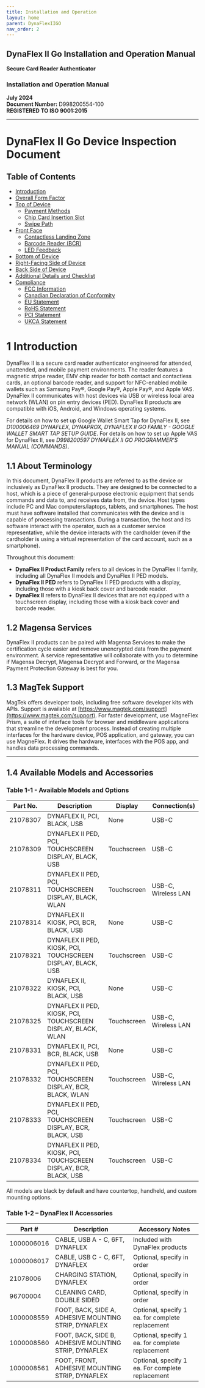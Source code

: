 ```yaml
---
title: Installation and Operation
layout: home
parent: DynaFlexIIGO
nav_order: 2
---
```


## **DynaFlex II Go Installation and Operation Manual**  
**Secure Card Reader Authenticator**  
### **Installation and Operation Manual**  
**July 2024**  
**Document Number:** D998200554-100  
**REGISTERED TO ISO 9001:2015**

---

# DynaFlex II Go Device Inspection Document

## Table of Contents

- [Introduction](#introduction)
- [Overall Form Factor](#overall-form-factor)
- [Top of Device](#top-of-device)
  - [Payment Methods](#payment-methods)
  - [Chip Card Insertion Slot](#chip-card-insertion-slot)
  - [Swipe Path](#swipe-path)
- [Front Face](#front-face)
  - [Contactless Landing Zone](#contactless-landing-zone)
  - [Barcode Reader (BCR)](#barcode-reader-bcr)
  - [LED Feedback](#led-feedback)
- [Bottom of Device](#bottom-of-device)
- [Right-Facing Side of Device](#right-facing-side-of-device)
- [Back Side of Device](#back-side-of-device)
- [Additional Details and Checklist](#additional-details-and-checklist)
- [Compliance](#compliance)
  - [FCC Information](#fcc-information)
  - [Canadian Declaration of Conformity](#canadian-declaration-of-conformity)
  - [EU Statement](#eu-statement)
  - [RoHS Statement](#rohs-statement)
  - [PCI Statement](#pci-statement)
  - [UKCA Statement](#ukca-statement)

# 1 Introduction

DynaFlex II is a secure card reader authenticator engineered for attended, unattended, and mobile payment environments. The reader features a magnetic stripe reader, EMV chip reader for both contact and contactless cards, an optional barcode reader, and support for NFC-enabled mobile wallets such as Samsung Pay®, Google Pay®, Apple Pay®, and Apple VAS. DynaFlex II communicates with host devices via USB or wireless local area network (WLAN) on pin entry devices (PED). DynaFlex II products are compatible with iOS, Android, and Windows operating systems.

For details on how to set up Google Wallet Smart Tap for DynaFlex II, see *D100006469 DYNAFLEX, DYNAPROX, DYNAFLEX II GO FAMILY - GOOGLE WALLET SMART TAP SETUP GUIDE*. For details on how to set up Apple VAS for DynaFlex II, see *D998200597 DYNAFLEX II GO PROGRAMMER'S MANUAL (COMMANDS)*.

## 1.1 About Terminology

In this document, DynaFlex II products are referred to as the device or inclusively as DynaFlex II products. They are designed to be connected to a host, which is a piece of general-purpose electronic equipment that sends commands and data to, and receives data from, the device. Host types include PC and Mac computers/laptops, tablets, and smartphones. The host must have software installed that communicates with the device and is capable of processing transactions. During a transaction, the host and its software interact with the operator, such as a customer service representative, while the device interacts with the cardholder (even if the cardholder is using a virtual representation of the card account, such as a smartphone).

Throughout this document:
- **DynaFlex II Product Family** refers to all devices in the DynaFlex II family, including all DynaFlex II models and DynaFlex II PED models.
- **DynaFlex II PED** refers to DynaFlex II PED products with a display, including those with a kiosk back cover and barcode reader.
- **DynaFlex II** refers to DynaFlex II devices that are not equipped with a touchscreen display, including those with a kiosk back cover and barcode reader.

## 1.2 Magensa Services

DynaFlex II products can be paired with Magensa Services to make the certification cycle easier and remove unencrypted data from the payment environment. A service representative will collaborate with you to determine if Magensa Decrypt, Magensa Decrypt and Forward, or the Magensa Payment Protection Gateway is best for you.

## 1.3 MagTek Support

MagTek offers developer tools, including free software developer kits with APIs. Support is available at [https://www.magtek.com/support](https://www.magtek.com/support). For faster development, use MagneFlex Prism, a suite of interface tools for browser and middleware applications that streamline the development process. Instead of creating multiple interfaces for the hardware device, POS application, and gateway, you can use MagneFlex. It drives the hardware, interfaces with the POS app, and handles data processing commands.

---

## 1.4 Available Models and Accessories

### Table 1-1 - Available Models and Options

| Part No.   | Description                                                        | Display       | Connection(s)        |
|------------|--------------------------------------------------------------------|---------------|----------------------|
| 21078307   | DYNAFLEX II, PCI, BLACK, USB                                       | None          | USB-C                |
| 21078309   | DYNAFLEX II PED, PCI, TOUCHSCREEN DISPLAY, BLACK, USB              | Touchscreen   | USB-C                |
| 21078311   | DYNAFLEX II PED, PCI, TOUCHSCREEN DISPLAY, BLACK, WLAN             | Touchscreen   | USB-C, Wireless LAN  |
| 21078314   | DYNAFLEX II KIOSK, PCI, BCR, BLACK, USB                            | None          | USB-C                |
| 21078321   | DYNAFLEX II PED, KIOSK, PCI, TOUCHSCREEN DISPLAY, BLACK, USB       | Touchscreen   | USB-C                |
| 21078322   | DYNAFLEX II, KIOSK, PCI, BLACK, USB                                | None          | USB-C                |
| 21078325   | DYNAFLEX II PED, KIOSK, PCI, TOUCHSCREEN DISPLAY, BLACK, WLAN      | Touchscreen   | USB-C, Wireless LAN  |
| 21078331   | DYNAFLEX II, PCI, BCR, BLACK, USB                                  | None          | USB-C                |
| 21078332   | DYNAFLEX II PED, PCI, TOUCHSCREEN DISPLAY, BCR, BLACK, WLAN        | Touchscreen   | USB-C, Wireless LAN  |
| 21078333   | DYNAFLEX II PED, PCI, TOUCHSCREEN DISPLAY, BCR, BLACK, USB         | Touchscreen   | USB-C                |
| 21078334   | DYNAFLEX II PED, KIOSK, PCI, TOUCHSCREEN DISPLAY, BCR, BLACK, USB  | Touchscreen   | USB-C                |

All models are black by default and have countertop, handheld, and custom mounting options.

### Table 1-2 – DynaFlex II Accessories

| Part #       | Description                                           | Accessory Notes                                  |
|--------------|-------------------------------------------------------|--------------------------------------------------|
| 1000006016   | CABLE, USB A - C, 6FT, DYNAFLEX                       | Included with DynaFlex products                  |
| 1000006017   | CABLE, USB C - C, 6FT, DYNAFLEX                       | Optional, specify in order                       |
| 21078006     | CHARGING STATION, DYNAFLEX                            | Optional, specify in order                       |
| 96700004     | CLEANING CARD, DOUBLE SIDED                           | Optional, specify in order                       |
| 1000008559   | FOOT, BACK, SIDE A, ADHESIVE MOUNTING STRIP, DYNAFLEX | Optional, specify 1 ea. for complete replacement |
| 1000008560   | FOOT, BACK, SIDE B, ADHESIVE MOUNTING STRIP, DYNAFLEX | Optional, specify 1 ea. for complete replacement |
| 1000008561   | FOOT, FRONT, ADHESIVE MOUNTING STRIP, DYNAFLEX        | Optional, specify 1 ea. For complete replacement |
